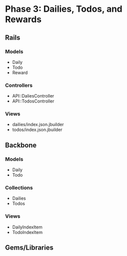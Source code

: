 # Phase 3: Dailies, Todos, and Rewards

## Rails
### Models
* Daily
* Todo
* Reward

### Controllers
* API::DaliesController
* API::TodosController

### Views
* dailies/index.json.jbuilder
* todos/index.json.jbuilder

## Backbone
### Models
* Daily
* Todo

### Collections
* Dailies
* Todos

### Views
* DailyIndexItem
* TodoIndexItem

## Gems/Libraries
